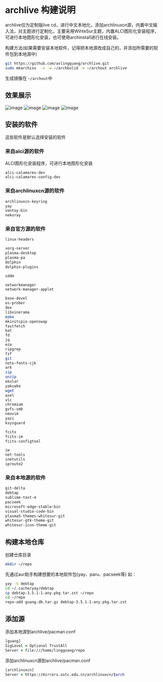 # archlive 构建说明

archlive仅为定制版live cd，进行中文本地化，添加archlinuxcn源，内置中文输入法，对主题进行定制化，主要采用WihteSur主题，内置ALCI图形化安装程序，可进行本地图形化安装，也可使用archinstall进行在线安装。

构建方法(如果需要安装本地软件，记得把本地源改成自己的，并添加所需要的软件包到本地源中)
```zsh
git https://github.com/aslingguang/archlive.git
sudo mkarchiso  -v -w ~/archbulid -o ~/archout archlive
```
生成镜像在 `~/archout`中

## 效果展示
![image](https://github.com/aslingguang/archlive/assets/154639966/a97102c0-8c0d-4a20-b0ac-c6c2cd0d70e6)
![image](https://github.com/aslingguang/archlive/assets/154639966/932a407d-4a8a-4444-8b27-c0bad4712228)
![image](https://github.com/aslingguang/archlive/assets/154639966/9f03e691-0db4-49c5-8be8-d92a5ff37cca)
![image](https://github.com/aslingguang/archlive/assets/154639966/080263cd-3a8c-4a4f-8050-a62b7c9f380f)


## 安装的软件

这些软件是默认选择安装的软件

### 来自alci源的软件

ALCI图形化安装程序，可进行本地图形化安装

```zsh
alci-calamares-dev
alci-calamares-config-dev
```

### 来自archlinuxcn源的软件

```zsh
archlinuxcn-keyring
yay
ventoy-bin
nekoray
```

### 来自官方源的软件

```zsh
linux-headers

xorg-server
plasma-desktop
plasma-pa
dolphin
dolphin-plugins

sddm

networkmanager
network-manager-applet

base-devel
os-prober
dex
libxinerama
make
mkinitcpio-openswap
fastfetch
bat
fd
jq
eza
ripgrep
fzf
git
noto-fonts-cjk
ark
zip
unzip
okular
yakuake
wget
axel
vlc
chromium
gvfs-smb
neovim
yazi
ksysguard

fcitx
fcitx-im
fcitx-configtool

iw
net-tools
inetutils
iproute2

```

### 来自本地源的软件

```zsh
git-delta
debtap
sublime-text-4
pacseek
microsoft-edge-stable-bin
visual-studio-code-bin
plasma5-themes-whitesur-git
whitesur-gtk-theme-git
whitesur-icon-theme-git
```

## 构建本地仓库

创建仓库目录
```zsh
mkdir ~/repo
```

先通过aur助手构建想要的本地软件包(yay、paru、pacseek等)
如：
```zsh
yay -S debtap
cd ~/.cache/yay/debtap
cp debtap-3.5.1-1-any.pkg.tar.zst ~/repo
cd ~/repo
repo-add guang.db.tar.gz debtap-3.5.1-1-any.pkg.tar.zst
```

## 添加源

添加本地源到archlive/pacman.conf
```zsh
[guang]
SigLevel = Optional TrustAll
Server = file:///home/lingguang/repo
```
添加archlinuxcn源到archlive/pacman.conf
```zsh
[archlinuxcn]
Server = https://mirrors.ustc.edu.cn/archlinuxcn/$arch
```


